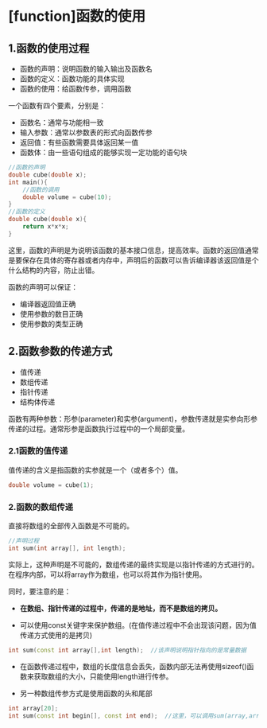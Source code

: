 # [function]函数的使用

## 1.函数的使用过程

* 函数的声明：说明函数的输入输出及函数名
* 函数的定义：函数功能的具体实现
* 函数的使用：给函数传参，调用函数

一个函数有四个要素，分别是：

* 函数名：通常与功能相一致
* 输入参数：通常以参数表的形式向函数传参
* 返回值：有些函数需要具体返回某一值
* 函数体：由一些语句组成的能够实现一定功能的语句块

```C++
//函数的声明
double cube(double x);
int main(){
    //函数的调用
    double volume = cube(10);
}
//函数的定义
double cube(double x){
    return x*x*x;
}
```

这里，函数的声明是为说明该函数的基本接口信息，提高效率。函数的返回值通常是要保存在具体的寄存器或者内存中，声明后的函数可以告诉编译器该返回值是个什么结构的内容，防止出错。

函数的声明可以保证：

* 编译器返回值正确
* 使用参数的数目正确
* 使用参数的类型正确

## 2.函数参数的传递方式

* 值传递
* 数组传递
* 指针传递
* 结构体传递

函数有两种参数：形参(parameter)和实参(argument)，参数传递就是实参向形参传递的过程。通常形参是函数执行过程中的一个局部变量。

### 2.1函数的值传递

值传递的含义是指函数的实参就是一个（或者多个）值。

```C++
double volume = cube(1);
```

### 2.函数的数组传递

直接将数组的全部传入函数是不可能的。

```C++
//声明过程
int sum(int array[], int length);
```

实际上，这种声明是不可能的，数组传递的最终实现是以指针传递的方式进行的。在程序内部，可以将array作为数组，也可以将其作为指针使用。

同时，要注意的是：

* <b> 在数组、指针传递的过程中，传递的是地址，而不是数组的拷贝。</b>

* 可以使用const关键字来保护数组。(在值传递过程中不会出现该问题，因为值传递方式使用的是拷贝)

```C++
int sum(const int array[],int length);  //该声明说明指针指向的是常量数据
```

* 在函数传递过程中，数组的长度信息会丢失，函数内部无法再使用sizeof()函数来获取数组的大小，只能使用length进行传参。

* 另一种数组传参方式是使用函数的头和尾部

```C++
int array[20];
int sum(const int begin[], const int end);  //这里，可以调用sum(array,array+20)，这里的end是超尾，即尾部的后一个位置
